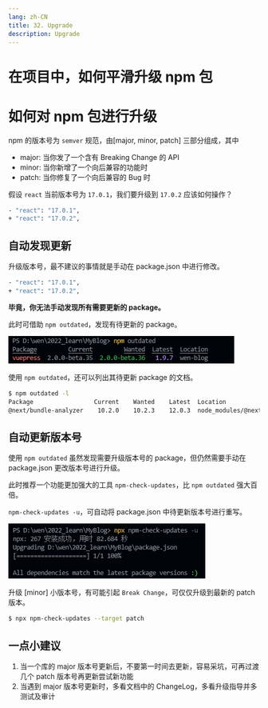 ```yaml
---
lang: zh-CN
title: 32. Upgrade
description: Upgrade
---
```


# 在项目中，如何平滑升级 npm 包

# 如何对 npm 包进行升级

npm 的版本号为 `semver` 规范，由[major, minor, patch] 三部分组成，其中

- major: 当你发了一个含有 Breaking Change 的 API
- minor: 当你新增了一个向后兼容的功能时
- patch: 当你修复了一个向后兼容的 Bug 时

假设 `react` 当前版本号为 `17.0.1`，我们要升级到 `17.0.2` 应该如何操作？

```sh
- "react": "17.0.1",
+ "react": "17.0.2",
```

## 自动发现更新

升级版本号，最不建议的事情就是手动在 package.json 中进行修改。

```sh
- "react": "17.0.1",
+ "react": "17.0.2",
```

**毕竟，你无法手动发现所有需要更新的 package。**

此时可借助 `npm outdated`，发现有待更新的 package。

![outdated](./asserts/outdated.png)

使用 `npm outdated`，还可以列出其待更新 package 的文档。

```sh
$ npm outdated -l
Package                 Current    Wanted    Latest  Location                            Depended by  Package Type     Homepage
@next/bundle-analyzer    10.2.0    10.2.3    12.0.3  node_modules/@next/bundle-analyzer  app          dependencies     https://github.com/vercel/next.js#readme
```

## 自动更新版本号

使用 `npm outdated` 虽然发现需要升级版本号的 package，但仍然需要手动在 package.json 更改版本号进行升级。

此时推荐一个功能更加强大的工具 `npm-check-updates`，比 `npm outdated` 强大百倍。

`npm-check-updates -u`，可自动将 package.json 中待更新版本号进行重写。

![check-updates](./asserts/check-updates.png)

升级 [minor] 小版本号，有可能引起 `Break Change`，可仅仅升级到最新的 patch 版本。

```sh
$ npx npm-check-updates --target patch
```

## 一点小建议

1. 当一个库的 major 版本号更新后，不要第一时间去更新，容易采坑，可再过渡几个 patch 版本号再更新尝试新功能
2. 当遇到 major 版本号更新时，多看文档中的 ChangeLog，多看升级指导并多测试及审计
